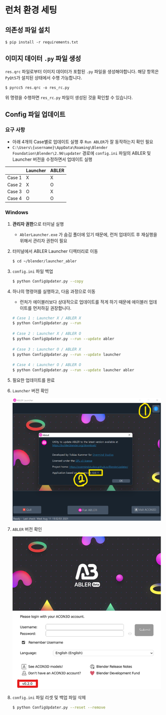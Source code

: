 # 런처 환경 세팅

## 의존성 파일 설치

```commandline
$ pip install -r requirements.txt
```


## 이미지 데이터 `.py` 파일 생성

`res.qrc` 파일로부터 이미지 데이터가 포함된 `.py` 파일을 생성해야합니다.
해당 항목은 `PyQt5`가 설치된 상태에서 수행 가능합니다.

```commandline
$ pyrcc5 res.qrc -o res_rc.py
```

위 명령을 수행하면 `res_rc.py` 파일이 생성된 것을 확인할 수 있습니다.


## Config 파일 업데이트

### 요구 사항

- 아래 4개의 Case별로 업데이트 실행 후 `Run ABLER`가 잘 동작하는지 확인 필요
- `C:\Users\{username}\AppData\Roaming\Blender Foundation\Blender\2.96\updater` 경로에 `config.ini` 파일의 ABLER 및 Launcher 버전을 수정하면서 업데이트 실행

|        | Launcher | ABLER |
|--------|----------|-------|
| Case 1 | X        | X     |
| Case 2 | X        | O     |
| Case 3 | O        | X     |
| Case 4 | O        | O     |

### Windows

1. **관리자 권한**으로 터미널 실행
    - `AblerLauncher.exe` 가 숨김 폴더에 있기 때문에, 런처 업데이트 후 재실행을 위해서 관리자 권한이 필요


2. 터미널에서 ABLER Launcher 디렉터리로 이동
    
    ```bash
    $ cd ~/blender/launcher_abler
    ```


3. `config.ini` 파일 백업
    
    ```bash
    $ python ConfigUpdater.py --copy
    ```


4. 하나의 명령어를 실행하고, 다음 과정으로 이동
    - 런처가 에이블러보다 상대적으로 업데이트를 적게 하기 때문에 에이블러 업데이트를 먼저하길 권장합니다.
    
    ```bash
    # Case 1 : Launcher X / ABLER X
    $ python ConfigUpdater.py --run
    
    # Case 2 : Launcher X / ABLER O
    $ python ConfigUpdater.py --run --update abler
    
    # Case 3 : Launcher O / ABLER X
    $ python ConfigUpdater.py --run --update launcher
    
    # Case 4 : Launcher O / ABLER O
    $ python ConfigUpdater.py --run --update launcher abler
    ```


5. 필요한 업데이트를 완료


6. `Launcher` 버전 확인
   
   <img src="./images/ver_Launcher.png" width="500">


7. `ABLER` 버전 확인
   
   <img src="./images/ver_ABLER.png" width="500">


8. `config.ini` 파일 리셋 및 백업 파일 삭제
    
    ```bash
    $ python ConfigUpdater.py --reset --remove
    ```
